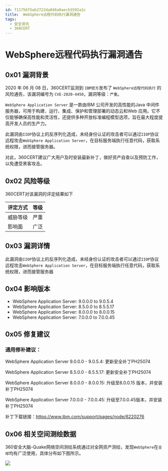 ```yaml
---
id: f11756f5eb2722da048a0aecb5592a1c
title:  WebSphere远程代码执行漏洞通告
tags: 
  - 安全资讯
  - 360CERT
---
```


#  WebSphere远程代码执行漏洞通告

0x01 漏洞背景
---------


2020 年 06 月 08 日，360CERT监测到 `IBM官方`发布了 `WebSphere远程代码执行` 的风险通告，该漏洞编号为 `CVE-2020-4450`，漏洞等级：`严重`。


`WebSphere Application Server` 是一款由IBM 公司开发的高性能的Java 中间件服务器，可用于构建、运行、集成、保护和管理部署的动态云和Web 应用。它不仅能够确保高性能和灵活性，还提供多种开放标准编程模型选项，旨在最大程度提高开发人员的生产力。


此漏洞由`IIOP`协议上的反序列化造成，未经身份认证的攻击者可以通过`IIOP`协议远程攻击`WebSphere Application Server`，在目标服务端执行任意代码，获取系统权限，进而接管服务器。


对此，360CERT建议广大用户及时安装最新补丁，做好资产自查以及预防工作，以免遭受黑客攻击。 


0x02 风险等级
---------


360CERT对该漏洞的评定结果如下




| 评定方式 | 等级 |
| --- | --- |
| 威胁等级 | 严重 |
| 影响面 | 广泛 |


0x03 漏洞详情
---------


此漏洞由`IIOP`协议上的反序列化造成，未经身份认证的攻击者可以通过`IIOP`协议远程攻击`WebSphere Application Server`，在目标服务端执行任意代码，获取系统权限，进而接管服务器


0x04 影响版本
---------


* WebSphere Application Server: 9.0.0.0 to 9.0.5.4
* WebSphere Application Server: 8.5.0.0 to 8.5.5.17
* WebSphere Application Server: 8.0.0.0 to 8.0.0.15
* WebSphere Application Server: 7.0.0.0 to 7.0.0.45


0x05 修复建议
---------


### 通用修补建议：


WebSphere Application Server 9.0.0.0 - 9.0.5.4: 更新安全补丁PH25074


WebSphere Application Server 8.5.0.0 - 8.5.5.17: 更新安全补丁PH25074


WebSphere Application Server 8.0.0.0 - 8.0.0.15: 升级至8.0.0.15 版本，并安装补丁PH25074


WebSphere Application Server 7.0.0.0 - 7.0.0.45: 升级至7.0.0.45版本，并安装补丁PH25074


补丁下载链接：<https://www.ibm.com/support/pages/node/6220276>


0x06 相关空间测绘数据
-------------


360安全大脑-Quake网络空间测绘系统通过对全网资产测绘，发现`WebSphere`在`全球`均有广泛使用，具体分布如下图所示。


![](https://p403.ssl.qhimgs4.com/t0154d6a8b9331deb0f.jpeg)


